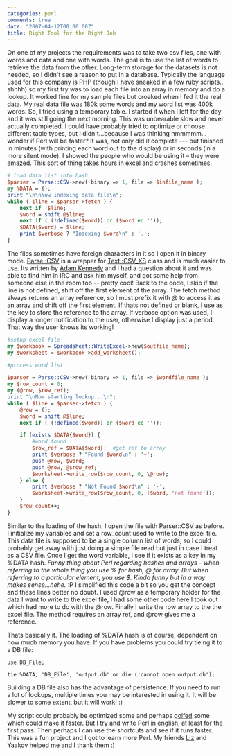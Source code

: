 ```yaml
---
categories: perl
comments: true
date: "2007-04-12T00:00:00Z"
title: Right Tool for the Right Job
---
```

On one of my projects the requirements was to take two csv files, one with words and data and one with words. The goal is to use the list of words to retrieve the data from the other. Long-term storage for the datasets is not needed, so I didn't see a reason to put in a database. Typically the language used for this company is PHP (though I have sneaked in a few ruby scripts.. shhhh) so my first try was to load each file into an array in memory and do a lookup. It worked fine for my sample files but croaked when I fed it the real data. My real data file was 180k some words and my word list was 400k words. So, I tried using a temporary table. I started it when I left for the day and it was still going the next morning. This was unbearable slow and never actually completed. I could have probably tried to optimize or choose different table types, but I didn't...because I was thinking hmmmmm... wonder if Perl will be faster? It was, not only did it complete --- but finished in minutes (with printing each word out to the display) or in seconds (in a more silent mode). I showed the people who would be using it – they were amazed. This sort of thing takes hours in excel and crashes sometimes. 

``` perl
# load data list into hash
$parser = Parse::CSV->new( binary => 1, file => $infile_name );
my %DATA = {};
print "\n\nNow indexing data file\n";
while ( $line = $parser->fetch ) {
	next if !$line;
	$word = shift @$line;	
	next if ( (!defined($word)) or ($word eq ''));
	$DATA{$word} = $line;
	print $verbose ? "Indexing $word\n" : '.';
} 
```

The files sometimes have foreign characters in it so I open it in binary mode. <a href="http://search.cpan.org/~adamk/Parse-CSV/">Parse::CSV</a> is a wrapper for <a href="http://search.cpan.org/~jwied/Text-CSV_XS/">Text::CSV_XS</a> class and is much easier to use. Its written by <a href="http://ali.as/">Adam Kennedy</a> and I had a question about it and was able to find him in IRC and ask him myself, and got some help from someone else in the room too -- pretty cool! Back to the code, I skip if the line is not defined, shift off the first element of the array. The fetch method always returns an array reference, so I must prefix it with @ to access it as an array and shift off the first element. If thats not defined or blank, I use as the key to store the reference to the array. If verbose option was used, I display a longer notification to the user, otherwise I display just a period. That way the user knows its working! 

``` perl
#setup excel file
my $workbook = Spreadsheet::WriteExcel->new($outfile_name);
my $worksheet = $workbook->add_worksheet();

#process word list

$parser = Parse::CSV->new( binary => 1, file => $wordfile_name );
my $row_count = 0;
my (@row, $row_ref);
print "\nNow starting lookup...\n";
while ( $line = $parser->fetch ) {
	@row = ();
	$word = shift @$line;
	next if ( (!defined($word)) or ($word eq ''));

	if (exists $DATA{$word}) {
		#word found
		$row_ref = $DATA{$word};  #get ref to array 
	  	print $verbose ? "Found $word\n" : '+';
		push @row, $word;
		push @row, @$row_ref;
		$worksheet->write_row($row_count, 0, \@row);
	} else {
	  	print $verbose ? "Not Found $word\n" : '-';
		$worksheet->write_row($row_count, 0, [$word, 'not found']);
	}
	$row_count++;
}
```

Similar to the loading of the hash, I open the file with Parser::CSV as before. I initialize my variables and set a row_count used to write to the excel file. This data file is supposed to be a single column list of words, so I could probably get away with just doing a simple file read but just in case I treat as a CSV file. Once I get the word variable, I see if it exists as a key in my %DATA hash. <em>Funny thing about Perl regarding hashes and arrays – when referring to the whole thing you use % for hash, @ for array. But when referring to a particular element, you use $. Kinda funny but in a way makes sense...hehe.</em> :P I simplified this code a bit so you get the concept and these lines better no doubt. I used @row as a temporary holder for the data I want to write to the excel file, I had some other code here I took out which had more to do with the @row. Finally I write the row array to the the excel file. The method requires an array ref, and \@row gives me a reference. 

Thats basically it. The loading of %DATA hash is of course, dependent on how much memory you have. If you have problems you could try tieing it to a DB file:

```
use DB_File;

tie %DATA, 'DB_File', 'output.db' or die ('cannot open output.db');
```

Building a DB file also has the advantage of persistence. If you need to run a lot of lookups, multiple times you may be interested in using it. It will be slower to some extent, but it will work! :)

My script could probably be optimized some and perhaps <a href="http://en.wikipedia.org/wiki/Perl#Perl_golf">golfed</a> some which could make it faster. But I try and write Perl in english, at least for the first pass. Then perhaps I can use the shortcuts and see if it runs faster. This was a fun project and I got to learn more Perl. My friends <a href="http://www.devchix.com/2006/09/18/allow-me-to-introduce-myself/">Liz</a> and Yaakov helped me and I thank them :)
